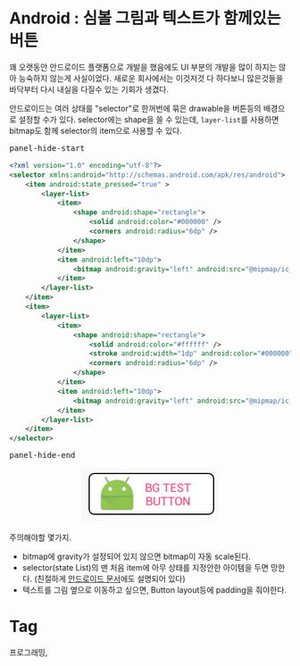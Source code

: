 Android : 심볼 그림과 텍스트가 함께있는 버튼
=====================================
꽤 오랫동안 안드로이드 플랫폼으로 개발을 했음에도 UI 부분의 개발을 많이 하지는 않아 능숙하지 않는게 사실이었다. 새로운 회사에서는 이것저것 다 하다보니 많은것들을 바닥부터 다시 내실을 다질수 있는 기회가 생겼다.

안드로이드는 여러 상태를 "selector"로 한꺼번에 묶은 drawable을 버튼등의 배경으로 설정할 수가 있다. selector에는 shape을 쓸 수 있는데, ``layer-list``를 사용하면 bitmap도 함께 selector의 item으로 사용할 수 있다.

<pre>panel-hide-start</pre>

```xml
<?xml version="1.0" encoding="utf-8"?>
<selector xmlns:android="http://schemas.android.com/apk/res/android">
    <item android:state_pressed="true" >
        <layer-list>
            <item>
                <shape android:shape="rectangle">
                    <solid android:color="#000000" />
                    <corners android:radius="6dp" />
                </shape>
            </item>
            <item android:left="10dp">
                <bitmap android:gravity="left" android:src="@mipmap/ic_launcher" />
            </item>
        </layer-list>
    </item>
    <item>
        <layer-list>
            <item>
                <shape android:shape="rectangle">
                    <solid android:color="#ffffff" />
                    <stroke android:width="1dp" android:color="#000000" />
                    <corners android:radius="6dp" />
                </shape>
            </item>
            <item android:left="10dp">
                <bitmap android:gravity="left" android:src="@mipmap/ic_launcher" />
            </item>
        </layer-list>
    </item>
</selector>
```

<pre>panel-hide-end</pre>

<script src="https://gist.github.com/poksion/ab598a67a9e07dd37a12a24492d3bb2c.js"></script>

<div align="center"><img src="_img/android-bg-drawable.png"/></div>

주의해야할 몇가지.

 * bitmap에 gravity가 설정되어 있지 않으면 bitmap이 자동 scale된다.
 * selector(state List)의 맨 처음 item에 아무 상태를 지정안한 아이템을 두면 망한다. (친절하게 [안드로이드 문서](https://developer.android.com/guide/topics/resources/drawable-resource.html#StateList)에도 설명되어 있다)
 * 텍스트를 그림 옆으로 이동하고 싶으면, Button layout등에 padding을 줘야한다.

Tag
====
프로그래밍,